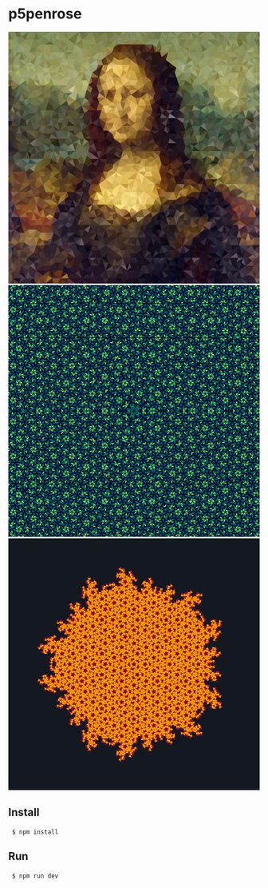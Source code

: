 # p5penrose
![monalisa](https://github.com/m12watanabe1a/p5penrose/blob/main/examples/monalisa_tiling.png)
![example01](https://github.com/m12watanabe1a/p5penrose/blob/main/examples/sample01.png)
![example02](https://github.com/m12watanabe1a/p5penrose/blob/main/examples/sample02.png)

## Install

```shell
 $ npm install
```

## Run

```shell
 $ npm run dev
```
